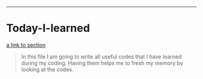 ***
# Today-I-learned
[a link to section](#section2)
<a href='a link to section 2'></a>
<a id="sec_1"></a>
> In this file I am going to write all useful codes that I have learned during my coding. Having them helps me to fresh my memory by looking at the codes.

